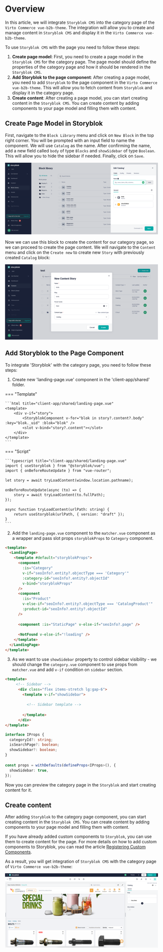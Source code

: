 # Overview

In this article, we will integrate `Storyblok CMS` into the category page of the `Virto Commerce vue-b2b-theme`. The integration will allow you to create and manage content in `Storyblok CMS` and display it in the `Virto Commerce vue-b2b-theme`.

To use `Storyblok CMS` with the page you need to follow these steps:

1. **Create page model**: First, you need to create a page model in the `Storyblok CMS` for the category page. The page model should define the properties of the category page and how it should be rendered in the `Storyblok CMS`.
2. **Add Storyblok to the page component**: After creating a page model, you need to add `Storyblok` to the page component in the `Virto Commerce vue-b2b-theme`. This will allow you to fetch content from `Storyblok` and display it in the category page.
3. **Create content**: After creating a page model, you can start creating content in the `Storyblok CMS`. You can create content by adding components to your page model and filling them with content.

## Create Page Model in Storyblok

First, navigate to the `Block Library` menu and click on `New Block` in the top right corner. You will be prompted with an input field to name the component. We will use `Catalog` as the name. After confirming the name, add a new field called `body` of type `Blocks` and `showSidebar` of type `Boolean`. This will allow you to hide the sidebar if needed. Finally, click on `Save`.

![Catalog Page Block](../media/catalog-page-block.png)

Now we can use this block to create the content for our category page, so we can proceed to create the page content. We will navigate to the `Content` menu and click on the `Create new` to create new `Story` with previously created `Catalog` block:

![Create New Story](../media/create-new-story-catalog.png)

## Add Storyblok to the Page Component

To integrate 'Storyblok' with the category page, you need to follow these steps:

1) Create new 'landing-page.vue' component in the 'client-app/shared' folder.

=== "Template"

    ```html title="client-app/shared/landing-page.vue"
    <template>
        <div v-if="story">
            <StoryblokComponent v-for="blok in story?.content?.body" :key="blok._uid" :blok="blok" />
            <slot v-bind="story?.content"></slot>
        </div>
    </template>
    ```

=== "Script"

    ```typescript title="client-app/shared/landing-page.vue"
    import { useStoryblok } from "@storyblok/vue";
    import { onBeforeRouteUpdate } from "vue-router";

    let story = await tryLoadContent(window.location.pathname);

    onBeforeRouteUpdate(async (to) => {
        story = await tryLoadContent(to.fullPath);
    });

    async function tryLoadContent(urlPath: string) {
        return useStoryblok(urlPath, { version: "draft" });
    }
    ```

2) Add the `landing-page.vue` component to the `matcher.vue` component as a wrapper and pass slot props `storyblokProps` to `Category` component.

```html title="client-app/pages/matcher.vue"
<template>
  <LandingPage>
    <template #default="storyblokProps">
      <component
        :is="Category"
        v-if="seoInfo?.entity?.objectType === 'Category'"
        :category-id="seoInfo?.entity?.objectId"
        v-bind="storyblokProps"
      />
      <component
        :is="Product"
        v-else-if="seoInfo?.entity?.objectType === 'CatalogProduct'"
        :product-id="seoInfo?.entity?.objectId"
      />

      <component :is="StaticPage" v-else-if="seoInfo?.page" />

      <NotFound v-else-if="!loading" />
    </template>
  </LandingPage>
</template>
```

3) As we want to use `showSidebar` property to control sidebar visibility - we should change the `category.vue` component to use props from `matcher.vue` and add `v-if` condition on `sidebar` section.

```html title="client-app/shared/catalog/components/category.vue" linenums="1"
<template>
     <!-- Sidebar -->
      <div class="flex items-stretch lg:gap-6">
        <template v-if="showSidebar">

          <!-- Sidebar template -->

        </template>
      </div>
</template>
```

```typescript title="client-app/shared/catalog/components/category.vue" linenums="1"
interface IProps {
  categoryId?: string;
  isSearchPage?: boolean;
  showSidebar?: boolean;
}

const props = withDefaults(defineProps<IProps>(), {
  showSidebar: true,
});
```

Now you can preview the category page in the `Storyblok` and start creating content for it.

## Create content

After adding `Storyblok` to the category page component, you can start creating content in the `Storyblok CMS`. You can create content by adding components to your page model and filling them with content.

If you have already added custom components to `Storyblok`, you can use them to create content for the page. For more details on how to add custom components to Storyblok, you can read the article [Registering Custom Components](./registering-custom-components.md).

As a result, you will get integration of `Storyblok CMS` with the category page of `Virto Commerce vue-b2b-theme`:

![Storyblok Integration](../media/storyblok-integration-category-page.png)
